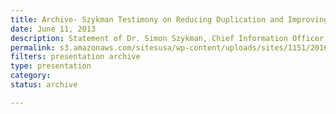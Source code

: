 ```yaml
---
title: Archive- Szykman Testimony on Reducing Duplication and Improving Outcomes in Federal IT
date: June 11, 2013
description: Statement of Dr. Simon Szykman, Chief Information Officer, U.S. Department of Commerce before the Committee on Homeland Security and Governmental Affairs on Reducing Duplication and Improving Outcomes in Federal Information Technology.
permalink: s3.amazonaws.com/sitesusa/wp-content/uploads/sites/1151/2016/10/Testimony-Szykman-2013-06-11.pdf
filters: presentation archive
type: presentation
category:
status: archive

---
```

